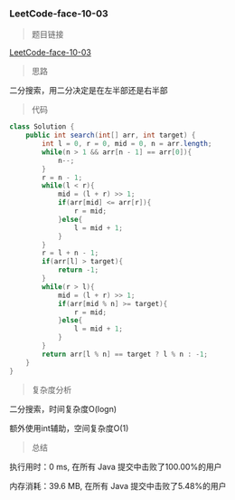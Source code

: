 ### LeetCode-face-10-03

> 题目链接

[LeetCode-face-10-03](https://leetcode-cn.com/problems/search-rotate-array-lcci/)

> 思路

二分搜索，用二分决定是在左半部还是右半部

> 代码

```java
class Solution {
    public int search(int[] arr, int target) {
        int l = 0, r = 0, mid = 0, n = arr.length;
        while(n > 1 && arr[n - 1] == arr[0]){
            n--;
        }
        r = n - 1;
        while(l < r){
            mid = (l + r) >> 1;
            if(arr[mid] <= arr[r]){
                r = mid;
            }else{
                l = mid + 1;
            }
        }
        r = l + n - 1;
        if(arr[l] > target){
            return -1;
        }
        while(r > l){
            mid = (l + r) >> 1;
            if(arr[mid % n] >= target){
                r = mid;
            }else{
                l = mid + 1;
            }
        }
        return arr[l % n] == target ? l % n : -1;
    }
}
```

> 复杂度分析

二分搜索，时间复杂度O(logn) 

额外使用int辅助，空间复杂度O(1)

> 总结

执行用时：0 ms, 在所有 Java 提交中击败了100.00%的用户

内存消耗：39.6 MB, 在所有 Java 提交中击败了5.48%的用户
